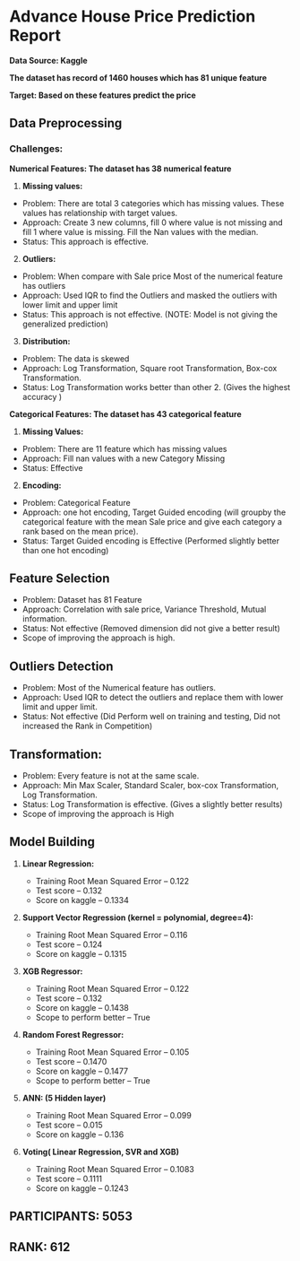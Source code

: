 # Advance House Price Prediction Report

**Data Source: Kaggle**

**The dataset has record of 1460 houses which has 81 unique feature**

**Target: Based on these features predict the price**
## Data Preprocessing
### Challenges:

  **Numerical Features: The dataset has 38 numerical feature** 
1. **Missing values:**
- Problem: There are total 3 categories which has missing values. These values has relationship with target values. 
- Approach: Create 3 new columns, fill 0 where value is not missing and fill 1 where value is missing. Fill the Nan values with the median.
- Status: This approach is effective.
2. **Outliers:** 
- Problem: When compare with Sale price Most of the numerical feature has outliers
- Approach: Used IQR to find the Outliers and masked the outliers with lower limit and upper limit
- Status: This approach is not effective. (NOTE: Model is not giving the generalized prediction)
3. **Distribution:**
- Problem: The data is skewed
- Approach: Log Transformation, Square root Transformation, Box-cox Transformation.
- Status: Log Transformation works better than other 2. (Gives the highest accuracy )

 **Categorical Features: The dataset has 43 categorical feature**
1. **Missing Values:** 
- Problem: There are 11 feature which has missing values
- Approach: Fill nan values with a new Category Missing
- Status: Effective
2. **Encoding:**
- Problem: Categorical Feature
- Approach: one hot encoding, Target Guided encoding (will groupby the categorical feature with the mean Sale price and give each category a rank based on the mean price).
- Status: Target Guided encoding is Effective (Performed slightly better than one hot encoding)

## Feature Selection

- Problem: Dataset has 81 Feature 
- Approach: Correlation with sale price, Variance Threshold, Mutual information.
- Status: Not effective (Removed dimension did not give a better result)
- Scope of improving the approach is high.

## Outliers Detection
- Problem: Most of the Numerical feature has outliers.
- Approach: Used IQR to detect the outliers and replace them with lower limit and upper limit.
- Status: Not effective (Did Perform well on training and testing, Did not increased the Rank in Competition)

## Transformation:

- Problem: Every feature is not at the same scale.
- Approach: Min Max Scaler, Standard Scaler, box-cox Transformation, Log Transformation.
- Status: Log Transformation is effective. (Gives a slightly better results)
- Scope of improving the approach is High

## Model Building
1. **Linear Regression:**
   - Training Root Mean Squared Error – 0.122
   - Test score – 0.132
   - Score on kaggle – 0.1334

2. **Support Vector Regression (kernel = polynomial, degree=4):**
   - Training Root Mean Squared Error – 0.116
   - Test score – 0.124
   - Score on kaggle – 0.1315

3. **XGB Regressor:**
   - Training Root Mean Squared Error – 0.122
   - Test score – 0.132
   - Score on kaggle – 0.1438
   - Scope to perform better – True

4. **Random Forest Regressor:**
   - Training Root Mean Squared Error – 0.105
   - Test score – 0.1470
   - Score on kaggle – 0.1477
   - Scope to perform better – True

5. **ANN: (5  Hidden layer)**
   - Training Root Mean Squared Error – 0.099
   - Test score – 0.015
   - Score on kaggle – 0.136

6. **Voting( Linear Regression, SVR and XGB)**
   - Training Root Mean Squared Error – 0.1083
   - Test score – 0.1111
   - Score on kaggle – 0.1243 

## PARTICIPANTS: 5053
## RANK: 612




